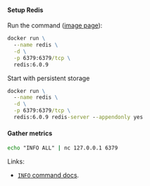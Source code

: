 #### Setup Redis

Run the command ([image page](https://hub.docker.com/_/redis)):

```cmd
docker run \
  --name redis \
  -d \
  -p 6379:6379/tcp \
  redis:6.0.9
```

Start with persistent storage

```cmd
docker run \
  --name redis \
  -d \
  -p 6379:6379/tcp \
  redis:6.0.9 redis-server --appendonly yes
```

#### Gather metrics

```cmd
echo "INFO ALL" | nc 127.0.0.1 6379
```

Links:

- [`INFO` command docs](https://redis.io/commands/info).
